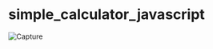 # simple_calculator_javascript

![Capture](https://user-images.githubusercontent.com/61978043/124345032-d6126e00-dbf3-11eb-9bf1-e726c17ba0c9.PNG)
